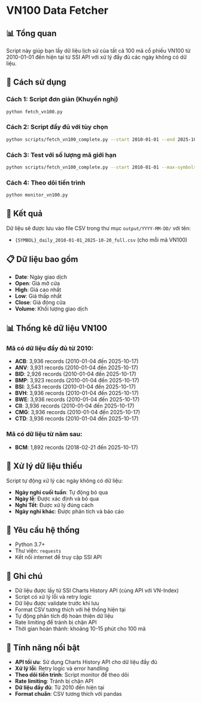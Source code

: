 # VN100 Data Fetcher

## 📊 Tổng quan

Script này giúp bạn lấy dữ liệu lịch sử của tất cả 100 mã cổ phiếu VN100 từ 2010-01-01 đến hiện tại từ SSI API với xử lý đầy đủ các ngày không có dữ liệu.

## 🚀 Cách sử dụng

### Cách 1: Script đơn giản (Khuyến nghị)
```bash
python fetch_vn100.py
```

### Cách 2: Script đầy đủ với tùy chọn
```bash
python scripts/fetch_vn100_complete.py --start 2010-01-01 --end 2025-10-20
```

### Cách 3: Test với số lượng mã giới hạn
```bash
python scripts/fetch_vn100_complete.py --start 2010-01-01 --max-symbols 10
```

### Cách 4: Theo dõi tiến trình
```bash
python monitor_vn100.py
```

## 📁 Kết quả

Dữ liệu sẽ được lưu vào file CSV trong thư mục `output/YYYY-MM-DD/` với tên:
- `{SYMBOL}_daily_2010-01-01_2025-10-20_full.csv` (cho mỗi mã VN100)

## 📋 Dữ liệu bao gồm

- **Date**: Ngày giao dịch
- **Open**: Giá mở cửa
- **High**: Giá cao nhất
- **Low**: Giá thấp nhất  
- **Close**: Giá đóng cửa
- **Volume**: Khối lượng giao dịch

## 📊 Thống kê dữ liệu VN100

### Mã có dữ liệu đầy đủ từ 2010:
- **ACB**: 3,936 records (2010-01-04 đến 2025-10-17)
- **ANV**: 3,931 records (2010-01-04 đến 2025-10-17)
- **BID**: 2,926 records (2010-01-04 đến 2025-10-17)
- **BMP**: 3,923 records (2010-01-04 đến 2025-10-17)
- **BSI**: 3,543 records (2010-01-04 đến 2025-10-17)
- **BVH**: 3,936 records (2010-01-04 đến 2025-10-17)
- **BWE**: 3,936 records (2010-01-04 đến 2025-10-17)
- **CII**: 3,936 records (2010-01-04 đến 2025-10-17)
- **CMG**: 3,936 records (2010-01-04 đến 2025-10-17)
- **CTD**: 3,936 records (2010-01-04 đến 2025-10-17)

### Mã có dữ liệu từ năm sau:
- **BCM**: 1,892 records (2018-02-21 đến 2025-10-17)

## 🔧 Xử lý dữ liệu thiếu

Script tự động xử lý các ngày không có dữ liệu:
- **Ngày nghỉ cuối tuần**: Tự động bỏ qua
- **Ngày lễ**: Được xác định và bỏ qua
- **Nghỉ Tết**: Được xử lý đúng cách
- **Ngày nghỉ khác**: Được phân tích và báo cáo

## 🔧 Yêu cầu hệ thống

- Python 3.7+
- Thư viện: `requests`
- Kết nối internet để truy cập SSI API

## 📝 Ghi chú

- Dữ liệu được lấy từ SSI Charts History API (cùng API với VN-Index)
- Script có xử lý lỗi và retry logic
- Dữ liệu được validate trước khi lưu
- Format CSV tương thích với hệ thống hiện tại
- Tự động phân tích độ hoàn thiện dữ liệu
- Rate limiting để tránh bị chặn API
- Thời gian hoàn thành: khoảng 10-15 phút cho 100 mã

## 🎯 Tính năng nổi bật

- **API tối ưu**: Sử dụng Charts History API cho dữ liệu đầy đủ
- **Xử lý lỗi**: Retry logic và error handling
- **Theo dõi tiến trình**: Script monitor để theo dõi
- **Rate limiting**: Tránh bị chặn API
- **Dữ liệu đầy đủ**: Từ 2010 đến hiện tại
- **Format chuẩn**: CSV tương thích với pandas
